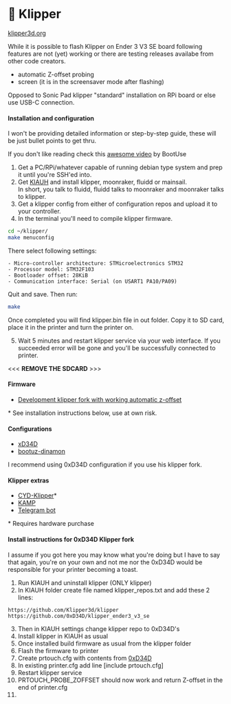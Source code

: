 # 📎 Klipper

[klipper3d.org](https://www.klipper3d.org/)

While it is possible to flash Klipper on Ender 3 V3 SE board following features are not (yet) working or there are testing releases availabe from other code creators.

* automatic Z-offset probing
* screen (it is in the screensaver mode after flashing)

Opposed to Sonic Pad klipper "standard" installation on RPi board or else use USB-C connection.

#### Installation and configuration

I won't be providing detailed information or step-by-step guide, these will be just bullet points to get thru.

If you don't like reading check this [awesome video](https://www.youtube.com/watch?v=LrBiwabN-Y8) by BootUse

1. Get a PC/RPi/whatever capable of running debian type system and prep it until you're SSH'ed into.
2. Get [KIAUH](https://github.com/dw-0/kiauh) and install klipper, moonraker, fluidd or mainsail.\
   In short, you talk to fluidd, fluidd talks to moonraker and moonraker talks to klipper.
3. Get a klipper config from either of configuration repos and upload it to your controller.
4. In the terminal you'll need to compile klipper firmware.

```bash
cd ~/klipper/
make menuconfig
```

There select following settings:

```
- Micro-controller architecture: STMicroelectronics STM32
- Processor model: STM32F103
- Bootloader offset: 28KiB
- Communication interface: Serial (on USART1 PA10/PA09)
```

Quit and save. Then run:

```bash
make
```

Once completed you will find klipper.bin file in out folder. Copy it to SD card, place it in the printer and turn the printer on.

5. Wait 5 minutes and restart klipper service via your web interface. If you succeeded error will be gone and you'll be successfully connected to printer.

<<< **REMOVE THE SDCARD** >>>

#### Firmware

* [Development klipper fork with working automatic z-offset](https://github.com/0xD34D/klipper\_ender3\_v3\_se)

\* See installation instructions below, use at own risk.

#### Configurations

* [xD34D](https://github.com/0xD34D/ender3-v3-se-klipper-config)
* [bootuz-dinamon](https://github.com/bootuz-dinamon/ender3-v3-se-full-klipper)

I recommend using 0xD34D configuration if you use his klipper fork.

#### Klipper extras

* [CYD-Klipper](https://github.com/suchmememanyskill/CYD-Klipper)\*
* [KAMP](https://github.com/kyleisah/Klipper-Adaptive-Meshing-Purging)
* [Telegram bot](https://github.com/nlef/moonraker-telegram-bot)

\* Requires hardware purchase

#### Install instructions for 0xD34D Klipper fork

I assume if you got here you may know what you're doing but I have to say that again, you're on your own and not me nor the 0xD34D would be responsible for your printer becoming a toast.

1. Run KIAUH and uninstall klipper (ONLY klipper)
2. In KIAUH folder create file named klipper\_repos.txt and add these 2 lines:

```
https://github.com/Klipper3d/klipper
https://github.com/0xD34D/klipper_ender3_v3_se
```

3. Then in KIAUH settings change klipper repo to 0xD34D's
4. Install klipper in KIAUH as usual
5. Once installed build firmware as usual from the klipper folder
6. Flash the firmware to printer
7. Create prtouch.cfg with contents from [0xD34D](https://github.com/0xD34D/ender3-v3-se-klipper-config/blob/main/prtouch.cfg)
8. In existing printer.cfg add line \[include prtouch.cfg]
9. Restart klipper service
10. PRTOUCH\_PROBE\_ZOFFSET should now work and return Z-offset in the end of printer.cfg
11.
